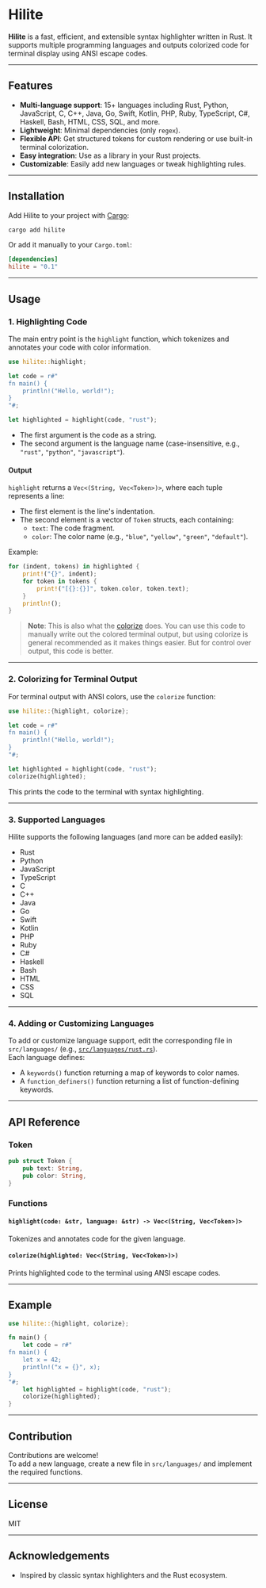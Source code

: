 # Hilite

**Hilite** is a fast, efficient, and extensible syntax highlighter written in Rust. It supports multiple programming languages and outputs colorized code for terminal display using ANSI escape codes.

---

## Features

- **Multi-language support**: 15+ languages including Rust, Python, JavaScript, C, C++, Java, Go, Swift, Kotlin, PHP, Ruby, TypeScript, C#, Haskell, Bash, HTML, CSS, SQL, and more.
- **Lightweight**: Minimal dependencies (only `regex`).
- **Flexible API**: Get structured tokens for custom rendering or use built-in terminal colorization.
- **Easy integration**: Use as a library in your Rust projects.
- **Customizable**: Easily add new languages or tweak highlighting rules.

---

## Installation

Add Hilite to your project with [Cargo](https://crates.io):

```sh
cargo add hilite
```

Or add it manually to your `Cargo.toml`:

```toml
[dependencies]
hilite = "0.1"
```

---

## Usage

### 1. Highlighting Code

The main entry point is the `highlight` function, which tokenizes and annotates your code with color information.

```rust
use hilite::highlight;

let code = r#"
fn main() {
    println!("Hello, world!");
}
"#;

let highlighted = highlight(code, "rust");
```

- The first argument is the code as a string.
- The second argument is the language name (case-insensitive, e.g., `"rust"`, `"python"`, `"javascript"`).

#### Output

`highlight` returns a `Vec<(String, Vec<Token>)>`, where each tuple represents a line:
- The first element is the line's indentation.
- The second element is a vector of `Token` structs, each containing:
  - `text`: The code fragment.
  - `color`: The color name (e.g., `"blue"`, `"yellow"`, `"green"`, `"default"`).

Example:

```rust
for (indent, tokens) in highlighted {
    print!("{}", indent);
    for token in tokens {
        print!("[{}:{}]", token.color, token.text);
    }
    println!();
}
```

> **Note**: This is also what the [colorize](#2-colorizing-for-terminal-output) does. You can use this code to manually write out the colored terminal output, but using colorize is general recommended as it makes things easier. But for control over output, this code is better.
---

### 2. Colorizing for Terminal Output

For terminal output with ANSI colors, use the `colorize` function:

```rust
use hilite::{highlight, colorize};

let code = r#"
fn main() {
    println!("Hello, world!");
}
"#;

let highlighted = highlight(code, "rust");
colorize(highlighted);
```

This prints the code to the terminal with syntax highlighting.

---

### 3. Supported Languages

Hilite supports the following languages (and more can be added easily):

- Rust
- Python
- JavaScript
- TypeScript
- C
- C++
- Java
- Go
- Swift
- Kotlin
- PHP
- Ruby
- C#
- Haskell
- Bash
- HTML
- CSS
- SQL

---

### 4. Adding or Customizing Languages

To add or customize language support, edit the corresponding file in `src/languages/` (e.g., [`src/languages/rust.rs`](src/languages/rust.rs)).  
Each language defines:
- A `keywords()` function returning a map of keywords to color names.
- A `function_definers()` function returning a list of function-defining keywords.

---

## API Reference

### Token

```rust
pub struct Token {
    pub text: String,
    pub color: String,
}
```

### Functions

#### `highlight(code: &str, language: &str) -> Vec<(String, Vec<Token>)>`

Tokenizes and annotates code for the given language.

#### `colorize(highlighted: Vec<(String, Vec<Token>)>)`

Prints highlighted code to the terminal using ANSI escape codes.

---

## Example

```rust
use hilite::{highlight, colorize};

fn main() {
    let code = r#"
fn main() {
    let x = 42;
    println!("x = {}", x);
}
"#;
    let highlighted = highlight(code, "rust");
    colorize(highlighted);
}
```

---

## Contribution

Contributions are welcome!  
To add a new language, create a new file in `src/languages/` and implement the required functions.

---

## License

MIT

---

## Acknowledgements

- Inspired by classic syntax highlighters and the Rust ecosystem.
```

